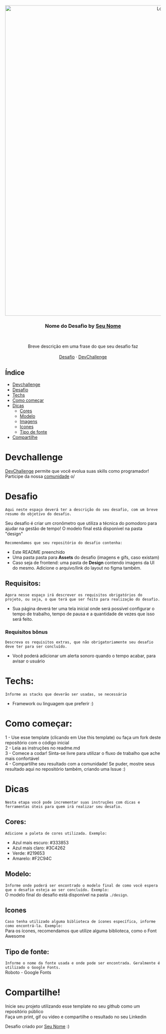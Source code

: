 <br />
<p align="center">
    <img src="https://img" alt="Logo" width="1000">

  <h3 align="center">Nome do Desafio by <a href="https://github.com/user">Seu Nome</a></h3>
 <br />
  <p align="center">
     Breve descrição em uma frase do que seu desafio faz
       <br />
    <br />
    <a href="https://github.com/repo">Desafio</a>
    ·
    <a href="https://www.devchallenge.com.br/">DevChallenge</a>
  </p>
</p>

## Índice

* [Devchallenge](#devchallenge) 
* [Desafio](#desafio)
* [Techs](#techs)
* [Como começar](#como-começar)
* [Dicas](#dicas)  
  * [Cores](#cores)
  * [Modelo](#modelo)
  * [Imagens](#imagens)
  * [Icones](#icones)
  * [Tipo de fonte](#tipo-de-fonte)
* [Compartilhe](#compartilhe)

# Devchallenge
<a href="https://devchallenge.now.sh/"> DevChallenge</a> permite que você evolua suas skills como programador! Participe da nossa <a href="https://discord.gg/yvYXhGj">comunidade</a> o/

# Desafio
`Aqui neste espaço deverá ter a descrição do seu desafio, com um breve resumo do objetivo do desafio.`

Seu desafio é criar um cronômetro que utiliza a técnica do pomodoro para ajudar na gestão de tempo! O modelo final está disponível na pasta "design"

`Recomendamos que seu repositório do desafio contenha:`
- Este README preenchido
- Uma pasta pasta para **Assets** do desafio (imagens e gifs, caso existam)
- Caso seja de frontend: uma pasta de **Design** contendo imagens da UI do mesmo. Adicione o arquivo/link do layout no figma também.



## Requisitos:
`Agora nesse espaço irá descrever os requisitos obrigatórios do projeto, ou seja, o que terá que ser feito para realização do desafio.`
- Sua página deverá ter uma tela inicial onde será possível configurar o tempo de trabalho, tempo de pausa e a quantidade de vezes que isso será feito.

### Requisitos bônus
`Descreva os requisitos extras, que não obrigatoriamente seu desafio deve ter para ser concluído.` 
- Você poderá adicionar um alerta sonoro quando o tempo acabar, para avisar o usuário

# Techs: 
`Informe as stacks que deverão ser usadas, se necessário`
- Framework ou linguagem que preferir :)

# Como começar:
1 - Use esse template (clicando em Use this template) ou faça um fork deste repositório com o código inicial<br>
2 - Leia as instruções no readme.md<br>
3 - Comece a codar! Sinta-se livre para utilizar o fluxo de trabalho que ache mais confortável<br>
4 - Compartilhe seu resultado com a comunidade! Se puder, mostre seus resultado aqui no repositório também, criando uma Issue :)<br>

# Dicas
`Nesta etapa você pode incrementar suas instruções com dicas e ferramentas úteis para quem irá realizar seu desafio.`

## Cores:
`Adicione a paleta de cores utilizada. Exemplo:`<br>
- Azul mais escuro: #333853
- Azul mais claro: #3C4262
- Verde: #219653
- Amarelo: #F2C94C

## Modelo:
`Informe onde poderá ser encontrado o modelo final de como você espera que o desafio esteja ao ser concluído. Exemplo:`<br>
O modelo final do desafio está disponível na pasta `./design`.

## Icones
`Caso tenha utilizado alguma biblioteca de ícones específica, informe como encontrá-la. Exemplo:`<br>
Para os ícones, recomendamos que utilize alguma biblioteca, como o Font Awesome

## Tipo de fonte:
`Informe o nome da fonte usada e onde pode ser encontrada. Geralmente é utilizado o Google Fonts.`<br>
Roboto - Google Fonts

# Compartilhe!
Inicie seu projeto utilizando esse template no seu github como um repositório público<br>
Faça um print, gif ou vídeo e compartilhe o resultado no seu Linkedin<br>

Desafio criado por  <a href="https://www.linkedin.com/in/user/">Seu Nome</a> :)
